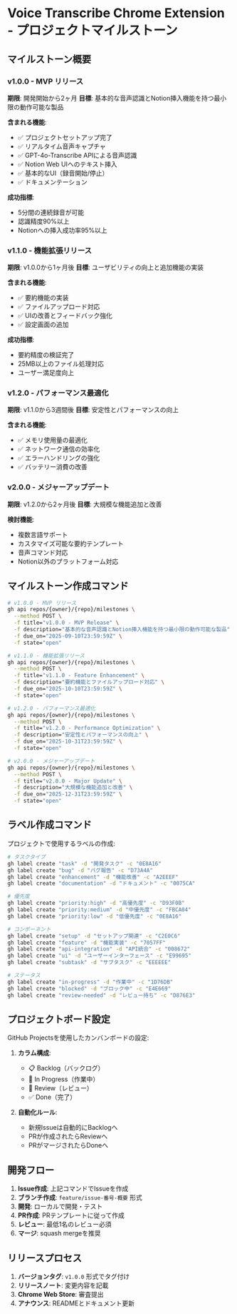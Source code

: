 # Voice Transcribe Chrome Extension - プロジェクトマイルストーン

## マイルストーン概要

### v1.0.0 - MVP リリース
**期限**: 開発開始から2ヶ月
**目標**: 基本的な音声認識とNotion挿入機能を持つ最小限の動作可能な製品

**含まれる機能**:
- ✅ プロジェクトセットアップ完了
- ✅ リアルタイム音声キャプチャ
- ✅ GPT-4o-Transcribe APIによる音声認識
- ✅ Notion Web UIへのテキスト挿入
- ✅ 基本的なUI（録音開始/停止）
- ✅ ドキュメンテーション

**成功指標**:
- 5分間の連続録音が可能
- 認識精度90%以上
- Notionへの挿入成功率95%以上

### v1.1.0 - 機能拡張リリース
**期限**: v1.0.0から1ヶ月後
**目標**: ユーザビリティの向上と追加機能の実装

**含まれる機能**:
- ✅ 要約機能の実装
- ✅ ファイルアップロード対応
- ✅ UIの改善とフィードバック強化
- ✅ 設定画面の追加

**成功指標**:
- 要約精度の検証完了
- 25MB以上のファイル処理対応
- ユーザー満足度向上

### v1.2.0 - パフォーマンス最適化
**期限**: v1.1.0から3週間後
**目標**: 安定性とパフォーマンスの向上

**含まれる機能**:
- ✅ メモリ使用量の最適化
- ✅ ネットワーク通信の効率化
- ✅ エラーハンドリングの強化
- ✅ バッテリー消費の改善

### v2.0.0 - メジャーアップデート
**期限**: v1.2.0から2ヶ月後
**目標**: 大規模な機能追加と改善

**検討機能**:
- 複数言語サポート
- カスタマイズ可能な要約テンプレート
- 音声コマンド対応
- Notion以外のプラットフォーム対応

## マイルストーン作成コマンド

```bash
# v1.0.0 - MVP リリース
gh api repos/{owner}/{repo}/milestones \
  --method POST \
  -f title="v1.0.0 - MVP Release" \
  -f description="基本的な音声認識とNotion挿入機能を持つ最小限の動作可能な製品" \
  -f due_on="2025-09-10T23:59:59Z" \
  -f state="open"

# v1.1.0 - 機能拡張リリース
gh api repos/{owner}/{repo}/milestones \
  --method POST \
  -f title="v1.1.0 - Feature Enhancement" \
  -f description="要約機能とファイルアップロード対応" \
  -f due_on="2025-10-10T23:59:59Z" \
  -f state="open"

# v1.2.0 - パフォーマンス最適化
gh api repos/{owner}/{repo}/milestones \
  --method POST \
  -f title="v1.2.0 - Performance Optimization" \
  -f description="安定性とパフォーマンスの向上" \
  -f due_on="2025-10-31T23:59:59Z" \
  -f state="open"

# v2.0.0 - メジャーアップデート
gh api repos/{owner}/{repo}/milestones \
  --method POST \
  -f title="v2.0.0 - Major Update" \
  -f description="大規模な機能追加と改善" \
  -f due_on="2025-12-31T23:59:59Z" \
  -f state="open"
```

## ラベル作成コマンド

プロジェクトで使用するラベルの作成:

```bash
# タスクタイプ
gh label create "task" -d "開発タスク" -c "0E8A16"
gh label create "bug" -d "バグ報告" -c "D73A4A"
gh label create "enhancement" -d "機能改善" -c "A2EEEF"
gh label create "documentation" -d "ドキュメント" -c "0075CA"

# 優先度
gh label create "priority:high" -d "高優先度" -c "D93F0B"
gh label create "priority:medium" -d "中優先度" -c "FBCA04"
gh label create "priority:low" -d "低優先度" -c "0E8A16"

# コンポーネント
gh label create "setup" -d "セットアップ関連" -c "C2E0C6"
gh label create "feature" -d "機能実装" -c "7057FF"
gh label create "api-integration" -d "API統合" -c "008672"
gh label create "ui" -d "ユーザーインターフェース" -c "E99695"
gh label create "subtask" -d "サブタスク" -c "EEEEEE"

# ステータス
gh label create "in-progress" -d "作業中" -c "1D76DB"
gh label create "blocked" -d "ブロック中" -c "E4E669"
gh label create "review-needed" -d "レビュー待ち" -c "D876E3"
```

## プロジェクトボード設定

GitHub Projectsを使用したカンバンボードの設定:

1. **カラム構成**:
   - 📋 Backlog（バックログ）
   - 🏃 In Progress（作業中）
   - 👀 Review（レビュー）
   - ✅ Done（完了）

2. **自動化ルール**:
   - 新規Issueは自動的にBacklogへ
   - PRが作成されたらReviewへ
   - PRがマージされたらDoneへ

## 開発フロー

1. **Issue作成**: 上記コマンドでIssueを作成
2. **ブランチ作成**: `feature/issue-番号-概要` 形式
3. **開発**: ローカルで開発・テスト
4. **PR作成**: PRテンプレートに従って作成
5. **レビュー**: 最低1名のレビュー必須
6. **マージ**: squash mergeを推奨

## リリースプロセス

1. **バージョンタグ**: `v1.0.0` 形式でタグ付け
2. **リリースノート**: 変更内容を記載
3. **Chrome Web Store**: 審査提出
4. **アナウンス**: READMEとドキュメント更新